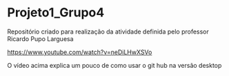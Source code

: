 # Projeto1_Grupo4
Repositório criado para realização da atividade definida pelo professor Ricardo Pupo Larguesa

https://www.youtube.com/watch?v=neDiLHwXSVo

O vídeo acima explica um pouco de como usar o git hub na versão desktop
